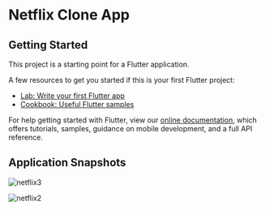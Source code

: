 # Netflix Clone App

## Getting Started

This project is a starting point for a Flutter application.

A few resources to get you started if this is your first Flutter project:

- [Lab: Write your first Flutter app](https://flutter.dev/docs/get-started/codelab)
- [Cookbook: Useful Flutter samples](https://flutter.dev/docs/cookbook)

For help getting started with Flutter, view our
[online documentation](https://flutter.dev/docs), which offers tutorials,
samples, guidance on mobile development, and a full API reference.

## Application Snapshots

![netflix3](https://user-images.githubusercontent.com/73830725/195720659-9446845a-076d-4a39-91e8-306742aa7031.jpg)

![netflix2](https://user-images.githubusercontent.com/73830725/195720839-b22c861d-befa-409a-92c0-99c7d1ff98c0.jpg)
